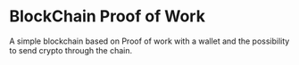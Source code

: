 # BlockChain Proof of Work

A simple blockchain based on Proof of work with a wallet and the possibility to send crypto through the chain.
